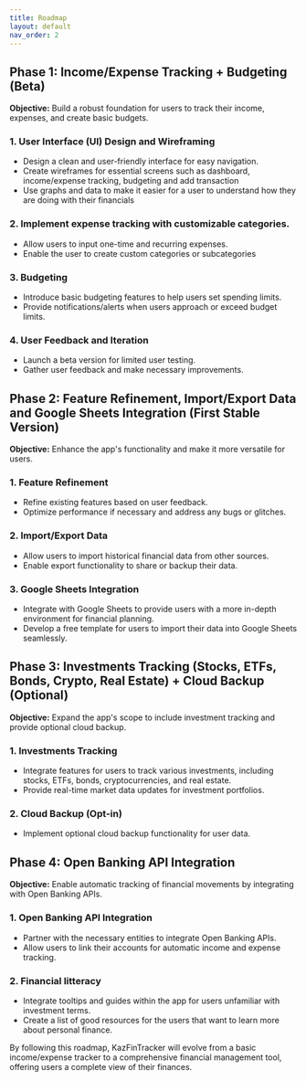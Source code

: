 ```yaml
---
title: Roadmap
layout: default
nav_order: 2
---
```


## Phase 1: Income/Expense Tracking + Budgeting (Beta)

**Objective:** Build a robust foundation for users to track their income, expenses, and create basic budgets.

### 1. User Interface (UI) Design and Wireframing

- Design a clean and user-friendly interface for easy navigation.
- Create wireframes for essential screens such as dashboard, income/expense tracking, budgeting and add transaction
- Use graphs and data to make it easier for a user to understand how they are doing with their financials

### 2. Implement expense tracking with customizable categories.

- Allow users to input one-time and recurring expenses.
- Enable the user to create custom categories or subcategories

### 3. Budgeting

- Introduce basic budgeting features to help users set spending limits.
- Provide notifications/alerts when users approach or exceed budget limits.

### 4. User Feedback and Iteration

- Launch a beta version for limited user testing.
- Gather user feedback and make necessary improvements.

## Phase 2: Feature Refinement, Import/Export Data and Google Sheets Integration (First Stable Version)

**Objective:** Enhance the app's functionality and make it more versatile for users.

### 1. Feature Refinement

- Refine existing features based on user feedback.
- Optimize performance if necessary and address any bugs or glitches.

### 2. Import/Export Data

- Allow users to import historical financial data from other sources.
- Enable export functionality to share or backup their data.

### 3. Google Sheets Integration

- Integrate with Google Sheets to provide users with a more in-depth environment for financial planning.
- Develop a free template for users to import their data into Google Sheets seamlessly.

## Phase 3: Investments Tracking (Stocks, ETFs, Bonds, Crypto, Real Estate) + Cloud Backup (Optional)

**Objective:** Expand the app's scope to include investment tracking and provide optional cloud backup.

### 1. Investments Tracking

- Integrate features for users to track various investments, including stocks, ETFs, bonds, cryptocurrencies, and real estate.
- Provide real-time market data updates for investment portfolios.

### 2. Cloud Backup (Opt-in)

- Implement optional cloud backup functionality for user data.

## Phase 4: Open Banking API Integration

**Objective:** Enable automatic tracking of financial movements by integrating with Open Banking APIs.

### 1. Open Banking API Integration

- Partner with the necessary entities to integrate Open Banking APIs.
- Allow users to link their accounts for automatic income and expense tracking.

### 2. Financial litteracy

- Integrate tooltips and guides within the app for users unfamiliar with investment terms.
- Create a list of good resources for the users that want to learn more about personal finance.

By following this roadmap, KazFinTracker will evolve from a basic income/expense tracker to a comprehensive financial management tool, offering users a complete view of their finances.